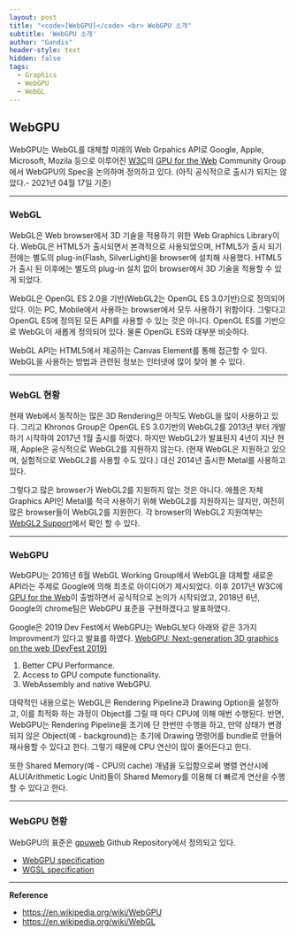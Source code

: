 ```yaml
---
layout: post
title: "<code>[WebGPU]</code> <br> WebGPU 소개"
subtitle: 'WebGPU 소개'
author: "Gandis"
header-style: text
hidden: false
tags:
  - Graphics
  - WebGPU
  - WebGL
---
```

## **WebGPU**
WebGPU는 WebGL를 대체할 미래의 Web Grpahics API로 Google, Apple, Microsoft, Mozila 등으로 이루어진 [W3C](https://en.wikipedia.org/wiki/World_Wide_Web_Consortium)의 [GPU for the Web](https://www.w3.org/community/gpu/) Community Group에서 WebGPU의 Spec을 논의하며 정의하고 있다. (아직 공식적으로 출시가 되지는 않았다.- 2021년 04월 17일 기준)

---

### **WebGL**
WebGL은 Web browser에서 3D 기술을 적용하기 위한 Web Graphics Library이다. WebGL은 HTML5가 출시되면서 본격적으로 사용되었으며, HTML5가 출시 되기 전에는 별도의 plug-in(Flash, SilverLight)을 browser에 설치해 사용했다. HTML5가 출시 된 이후에는 별도의 plug-in 설치 없이 browser에서 3D 기술을 적용할 수 있게 되었다.

WebGL은 OpenGL ES 2.0을 기반(WebGL2는 OpenGL ES 3.0기반)으로 정의되어 있다. 이는 PC, Mobile에서 사용하는 browser에서 모두 사용하기 위함이다. 그렇다고 OpenGL ES에 정의된 모든 API를 사용할 수 있는 것은 아니다. OpenGL ES를 기반으로 WebGL이 새롭게 정의되어 있다. 물론 OpenGL ES와 대부분 비슷하다.

WebGL API는 HTML5에서 제공하는 Canvas Element를 통해 접근할 수 있다. WebGL을 사용하는 방법과 관련된 정보는 인터넷에 많이 찾아 볼 수 있다.

---

### **WebGL 현황**
현재 Web에서 동작하는 많은 3D Rendering은 아직도 WebGL을 많이 사용하고 있다. 그리고 Khronos Group은 OpenGL ES 3.0기반의 WebGL2를 2013년 부터 개발하기 시작하여 2017년 1월 출시를 하였다. 하지만 WebGL2가 발표된지 4년이 지난 현재, Apple은 공식적으로 WebGL2를 지원하지 않는다. (현재 WebGL은 지원하고 있으며, 실험적으로 WebGL2를 사용할 수도 있다.) 대신 2014년 출시한 Metal를 사용하고 있다. 

그렇다고 많은 browser가 WebGL2를 지원하지 않는 것은 아니다. 애플은 자체 Graphics API인 Metal를 적극 사용하기 위해 WebGL2를 지원하지는 않지만, 여전히 많은 browser들이 WebGL2를 지원한다. 각 browser의 WebGL2 지원여부는 [WebGL2 Support](https://caniuse.com/webgl2)에서 확인 할 수 있다.

---

### **WebGPU**
WebGPU는 2016년 6월 WebGL Working Group에서 WebGL을 대체할 새로운 API라는 주제로 Google에 의해 최초로 아이디어가 제시되었다. 이후 2017년 W3C에 [GPU for the Web](https://www.w3.org/community/gpu/)이 출범하면서 공식적으로 논의가 시작되었고, 2018년 6년, Google의 chrome팀은 WebGPU 표준을 구현하겠다고 발표하였다.

Google은 2019 Dev Fest에서 WebGPU는 WebGL보다 아래와 같은 3가지 Improvment가 있다고 발표를 하였다. [WebGPU: Next-generation 3D graphics on the web (DevFest 2019)](https://www.youtube.com/watch?v=EhWvqaRDz5s)
 
 1. Better CPU Performance.
 2. Access to GPU compute functionality.
 3. WebAssembly and native WebGPU. 

대략적인 내용으로는 WebGL은 Rendering Pipeline과 Drawing Option을 설정하고, 이를 최적화 하는 과정이 Object를 그릴 때 마다 CPU에 의해 매번 수행된다. 반면, WebGPU는 Rendering Pipeline을 초기에 단 한번만 수행을 하고, 만약 상태가 변경되지 않은 Object(예 - background)는 초기에 Drawing 명령어를 bundle로 만들어 재사용할 수 있다고 한다. 그렇기 때문에 CPU 연산이 많이 줄어든다고 한다. 

또한 Shared Memory(예 - CPU의 cache) 개념을 도입함으로써 병렬 연산시에 ALU(Arithmetic Logic Unit)들이 Shared Memory를 이용해 더 빠르게 연산을 수행 할 수 있다고 한다.

---

### **WebGPU 현황**
WebGPU의 표준은 [gpuweb](https://github.com/gpuweb/gpuweb) Github Repository에서 정의되고 있다.
 - [WebGPU specification](https://gpuweb.github.io/gpuweb/)
 - [WGSL specification](https://gpuweb.github.io/gpuweb/wgsl/)

---

**Reference**
 - https://en.wikipedia.org/wiki/WebGPU
 - https://en.wikipedia.org/wiki/WebGL
